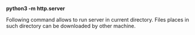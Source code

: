 


  
**python3 -m http.server <PORT>**  
  
Following command allows to run server in current directory. Files places in such directory can be downloaded by other machine.